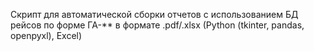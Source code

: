 Скрипт для автоматической сборки отчетов с использованием 
БД рейсов по форме ГА-** в формате .pdf/.xlsx
(Python (tkinter, pandas, openpyxl), Excel)
